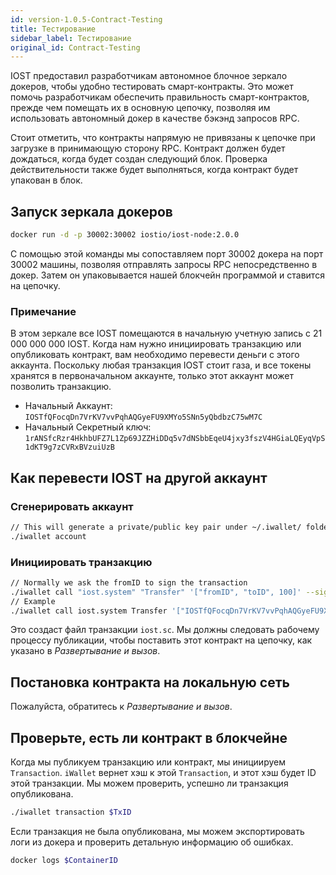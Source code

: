 ```yaml
---
id: version-1.0.5-Contract-Testing
title: Тестирование
sidebar_label: Тестирование
original_id: Contract-Testing
---
```


IOST предоставил разработчикам автономное блочное зеркало докеров, чтобы удобно тестировать смарт-контракты. Это может помочь разработчикам обеспечить правильность смарт-контрактов, прежде чем помещать их в основную цепочку, позволяя им использовать автономный докер в качестве бэкэнд запросов RPC.

Стоит отметить, что контракты напрямую не привязаны к цепочке при загрузке в принимающую сторону RPC. Контракт должен будет дождаться, когда будет создан следующий блок. Проверка действительности также будет выполняться, когда контракт будет упакован в блок.

## Запуск зеркала докеров

```bash
docker run -d -p 30002:30002 iostio/iost-node:2.0.0
```

С помощью этой команды мы сопоставляем порт 30002 докера на порт 30002 машины, позволяя отправлять запросы RPC непосредственно в докер. Затем он упаковывается нашей блокчейн программой и ставится на цепочку.

### Примечание

В этом зеркале все IOST помещаются в начальную учетную запись с 21 000 000 000 IOST. Когда нам нужно инициировать транзакцию или опубликовать контракт, вам необходимо перевести деньги с этого аккаунта. Поскольку любая транзакция IOST стоит газа, и все токены хранятся в первоначальном аккаунте, только этот аккаунт может позволить транзакцию.

- Начальный Аккаунт: `IOSTfQFocqDn7VrKV7vvPqhAQGyeFU9XMYo5SNn5yQbdbzC75wM7C`
- Начальный Секретный ключ: `1rANSfcRzr4HkhbUFZ7L1Zp69JZZHiDDq5v7dNSbbEqeU4jxy3fszV4HGiaLQEyqVpS1dKT9g7zCVRxBVzuiUzB`

## Как перевести IOST на другой аккаунт

### Сгенерировать аккаунт

```bash
// This will generate a private/public key pair under ~/.iwallet/ folder
./iwallet account
```

### Инициировать транзакцию

```bash
// Normally we ask the fromID to sign the transaction
./iwallet call "iost.system" "Transfer" '["fromID", "toID", 100]' --signer "ID0, ID1"
// Example
./iwallet call iost.system Transfer '["IOSTfQFocqDn7VrKV7vvPqhAQGyeFU9XMYo5SNn5yQbdbzC75wM7C", "IOSTfQFocqDn7VrKV7vvPqhAQGyeFU9XMYo5SNn5yQbdbzC75wM7C", 100]' --signers "IOSTfQFocqDn7VrKV7vvPqhAQGyeFU9XMYo5SNn5yQbdbzC75wM7C"
```

Это создаст файл транзакции `iost.sc`. Мы должны следовать рабочему процессу публикации, чтобы поставить этот контракт на цепочку, как указано в *Развертывание и вызов*.

## Постановка контракта на локальную сеть

Пожалуйста, обратитесь к *Развертывание и вызов*.

## Проверьте, есть ли контракт в блокчейне

Когда мы публикуем транзакцию или контракт, мы инициируем `Transaction`. `iWallet` вернет хэш к этой `Transaction`, и этот хэш будет ID этой транзакции. Мы можем проверить, успешно ли транзакция опубликована.

```bash
./iwallet transaction $TxID
```

Если транзакция не была опубликована, мы можем экспортировать логи из докера и проверить детальную информацию об ошибках.

```bash
docker logs $ContainerID
```
